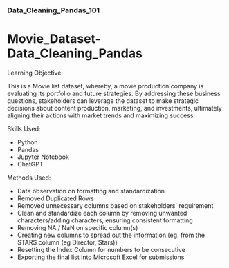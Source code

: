 ### Data_Cleaning_Pandas_101 ###

# Movie_Dataset-Data_Cleaning_Pandas

Learning Objective:

This is a Movie list dataset, whereby, a movie production company is evaluating its portfolio and future strategies.
By addressing these business questions, stakeholders can leverage the dataset to make strategic decisions about content production, 
marketing, and investments, ultimately aligning their actions with market trends and maximizing success.


Skills Used:
- Python
- Pandas
- Jupyter Notebook
- ChatGPT


Methods Used:
- Data observation on formatting and standardization
- Removed Duplicated Rows
- Removed unnecessary columns based on stakeholders' requirement
- Clean and standardize each column by removing unwanted characters/adding characters, ensuring consistent formatting
- Removing NA / NaN on specific column(s)
- Creating new columns to spread out the information (eg. from the STARS column (eg Director, Stars))
- Resetting the Index Column for numbers to be consecutive
- Exporting the final list into Microsoft Excel for submissions
